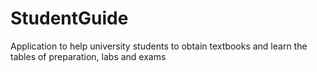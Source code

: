 # StudentGuide
 Application to help university students to obtain textbooks and learn the tables of preparation, labs and exams
